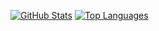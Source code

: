 [![GitHub Stats](https://schmenn-github-readme-stats.vercel.app/api?username=Aaron2599&show_icons=true&icon_color=79ff97&text_color=9f9f9f&bg_color=151515&count_private=true&layout=compact)](https://github.com/Schmenn)
[![Top Languages](https://schmenn-github-readme-stats.vercel.app/api/top-langs/?username=Aaron2599&layout=compact&show_icons=true&title_color=fff&icon_color=79ff97&text_color=9f9f9f&bg_color=151515&count_private=true)](https://github.com/Schmenn)

